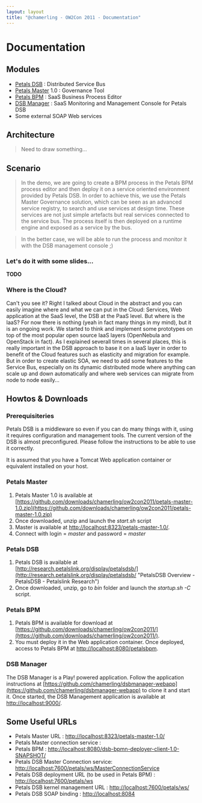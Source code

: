 ```yaml
---
layout: layout
title: "@chamerling - OW2Con 2011 - Documentation"
---
```



# Documentation
## Modules

- [Petals DSB](http://research.petalslink.org/display/petalsdsb/) : Distributed Service Bus
- [Petals Master](http://master.ow2.org) 1.0 : Governance Tool
- [Petals BPM](http://research.petalslink.org/display/petalsbpm/) : SaaS Business Process Editor
- [DSB Manager](https://github.com/chamerling/dsbmanager-webapp) : SaaS Monitoring and Management Console for Petals DSB
- Some external SOAP Web services

## Architecture
> Need to draw something...

## Scenario
> In the demo, we are going to create a BPM process in the Petals BPM process editor and then deploy it on a service oriented environment provided by Petals DSB. In order to achieve this, we use the Petals Master Governance solution, which can be seen as an advanced service registry, to search and use services at design time. These services are not just simple artefacts but real services connected to the service bus. The process itself is then deployed on a runtime engine and exposed as a service by the bus.

> In the better case, we will be able to run the process and monitor it with the DSB management console ;)

### Let's do it with some slides...
**TODO**

### Where is the Cloud?

Can't you see it? Right I talked about Cloud in the abstract and you can easily imagine where and what we can put in the Cloud: Services, Web application at the SaaS level, the DSB at the PaaS level. But where is the IaaS? For now there is nothing (yeah in fact many things in my mind), but it is an ongoing work. We started to think and implement some prototypes on top of the most popular open source IaaS layers (OpenNebula and OpenStack in fact). As I explained severall times in several places, this is really important in the DSB approach to base it on a IaaS layer in order to benefit of the Cloud features such as elasticity and migration for example. But in order to create elastic SOA, we need to add some features to the Service Bus, especially on its dynamic distributed mode where anything can scale up and down automatically and where web services can migrate from node to node easily...

## Howtos & Downloads
### Prerequisiteries
Petals DSB is a middleware so even if you can do many things with it, using it requires configuration and management tools. The current version of the DSB is almost preconfigured. Please follow the instructions to be able to use it correctly.

It is assumed that you have a Tomcat Web application container or equivalent installed on your host.

### Petals Master

1. Petals Master 1.0 is available at [https://github.com/downloads/chamerling/ow2con2011/petals-master-1.0.zip](https://github.com/downloads/chamerling/ow2con2011/petals-master-1.0.zip)
2. Once downloaded, unzip and launch the *start.sh* script
3. Master is available at [http://localhost:8323/petals-master-1.0/](http://localhost:8323/petals-master-1.0/).
4. Connect with login = *master* and password = *master*

### Petals DSB

1. Petals DSB is available at [http://research.petalslink.org/display/petalsdsb/](http://research.petalslink.org/display/petalsdsb/ "PetalsDSB Overview - PetalsDSB - Petalslink Research")
2. Once downloaded, unzip, go to *bin* folder and launch the *startup.sh -C* script.

### Petals BPM

1. Petals BPM is available for download at  [https://github.com/downloads/chamerling/ow2con2011/](https://github.com/downloads/chamerling/ow2con2011/).
2. You must deploy it in the Web application container. Once deployed, access to Petals BPM at [http://localhost:8080/petalsbpm](http://localhost:8080/dsb-bpmn-deployer-client-1.0-SNAPSHOT/).

### DSB Manager
The DSB Manager is a Play! powered application. Follow the application instructions at [https://github.com/chamerling/dsbmanager-webapp](https://github.com/chamerling/dsbmanager-webapp) to clone it and start it. Once started, the DSB Management application is available at [http://localhost:9000/](http://localhost:9002/).

## Some Useful URLs

- Petals Master URL : [http://localhost:8323/petals-master-1.0/](http://localhost:8323/petals-master-1.0/)
- Petals Master connection service : 
- Petals BPM : [http://localhost:8080/dsb-bpmn-deployer-client-1.0-SNAPSHOT/](http://localhost:8080/dsb-bpmn-deployer-client-1.0-SNAPSHOT/)
- Petals DSB Master Connection service: [http://localhost:7600/petals/ws/MasterConnectionService](http://localhost:7600/petals/ws/MasterConnectionService)
- Petals DSB deployment URL (to be used in Petals BPM) : [http://localhost:7600/petals/ws](http://localhost:7600/petals/ws)
- Petals DSB kernel management URL : [http://localhost:7600/petals/ws/](http://localhost:7600/petals/ws/)
- Petals DSB SOAP binding : [http://localhost:8084](http://localhost:8084)
